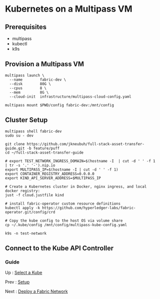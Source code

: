 # Kubernetes on a Multipass VM 

## Prerequisites 

- multipass 
- kubectl 
- k9s

## Provision a Multipass VM

```shell
multipass launch \
  --name        fabric-dev \
  --disk        80G \
  --cpus        8 \
  --mem         8G \
  --cloud-init  infrastructure/multipass-cloud-config.yaml

multipass mount $PWD/config fabric-dev:/mnt/config

```

## Cluster Setup 

```shell
multipass shell fabric-dev
sudo su - dev 
```

```shell
git clone https://github.com/jkneubuh/full-stack-asset-transfer-guide.git -b feature/puff
cd ~/full-stack-asset-transfer-guide 

# export TEST_NETWORK_INGRESS_DOMAIN=$(hostname -I  | cut -d ' ' -f 1 | tr -s '.' '-').nip.io
export MULTIPASS_IP=$(hostname -I | cut -d ' ' -f 1) 
export CONTAINER_REGISTRY_ADDRESS=0.0.0.0
export KIND_API_SERVER_ADDRESS=$MULTIPASS_IP

# Create a Kubernetes cluster in Docker, nginx ingress, and local docker registry:
just -f cloud.justfile kind

# install fabric-operator custom resource definitions 
kubectl apply -k https://github.com/hyperledger-labs/fabric-operator.git/config/crd

# Copy the kube config to the host OS via volume share 
cp ~/.kube/config /mnt/config/multipass-kube-config.yaml 

```

```shell
k9s -n test-network 
```


## Connect to the Kube API Controller 



### Guide 

Up : [Select a Kube](10-kube.md)

Prev : [Setup](00-setup.md)

Next : [Deploy a Fabric Network](20-fabric.md)

